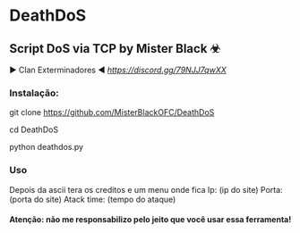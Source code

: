 # DeathDoS

## Script DoS via TCP by Mister Black ☣

▶ Clan Exterminadores ◀
*https://discord.gg/79NJJ7qwXX*

### Instalação:
git clone https://github.com/MisterBlackOFC/DeathDoS

cd DeathDoS

python deathdos.py

### Uso
Depois da ascii tera os creditos e um menu onde fica
Ip: (ip do site)
Porta: (porta do site)
Atack time: (tempo do ataque)

#### Atenção: não me responsabilizo pelo jeito que você usar essa ferramenta! 
